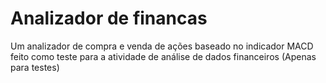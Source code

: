 # Analizador de financas
 Um analizador de compra e venda de ações baseado no indicador MACD feito como teste para a atividade de análise de dados financeiros (Apenas para testes)
